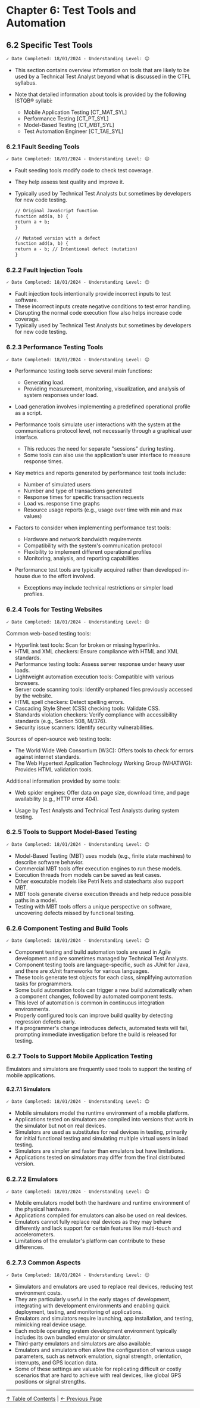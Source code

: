 # Chapter 6: Test Tools and Automation

## 6.2 Specific Test Tools

```markdown
✓ Date Completed: 18/01/2024 - Understanding Level: 😊
```

- This section contains overview information on tools that are likely to be used by a Technical Test Analyst
  beyond what is discussed in the CTFL syllabus.

- Note that detailed information about tools is provided by the following ISTQB® syllabi:
  - Mobile Application Testing [CT_MAT_SYL]
  - Performance Testing [CT_PT_SYL]
  - Model-Based Testing [CT_MBT_SYL]
  - Test Automation Engineer [CT_TAE_SYL]

### 6.2.1 Fault Seeding Tools

```markdown
✓ Date Completed: 18/01/2024 - Understanding Level: 😊
```

- Fault seeding tools modify code to check test coverage.
- They help assess test quality and improve it.
- Typically used by Technical Test Analysts but sometimes by developers for new code testing.

  ```markdown
  // Original JavaScript function
  function add(a, b) {
  return a + b;
  }

  // Mutated version with a defect
  function add(a, b) {
  return a - b; // Intentional defect (mutation)
  }
  ```

### 6.2.2 Fault Injection Tools

```markdown
✓ Date Completed: 18/01/2024 - Understanding Level: 😊
```

- Fault injection tools intentionally provide incorrect inputs to test software.
- These incorrect inputs create negative conditions to test error handling.
- Disrupting the normal code execution flow also helps increase code coverage.
- Typically used by Technical Test Analysts but sometimes by developers for new code testing.

### 6.2.3 Performance Testing Tools

```markdown
✓ Date Completed: 18/01/2024 - Understanding Level: 😊
```

- Performance testing tools serve several main functions:

  - Generating load.
  - Providing measurement, monitoring, visualization, and analysis of system responses under load.

- Load generation involves implementing a predefined operational profile as a script.
- Performance tools simulate user interactions with the system at the communications protocol level, not necessarily through a graphical user interface.

  - This reduces the need for separate "sessions" during testing.
  - Some tools can also use the application's user interface to measure response times.

- Key metrics and reports generated by performance test tools include:

  - Number of simulated users
  - Number and type of transactions generated
  - Response times for specific transaction requests
  - Load vs. response time graphs
  - Resource usage reports (e.g., usage over time with min and max values)

- Factors to consider when implementing performance test tools:

  - Hardware and network bandwidth requirements
  - Compatibility with the system's communication protocol
  - Flexibility to implement different operational profiles
  - Monitoring, analysis, and reporting capabilities

- Performance test tools are typically acquired rather than developed in-house due to the effort involved.
  - Exceptions may include technical restrictions or simpler load profiles.

### 6.2.4 Tools for Testing Websites

```markdown
✓ Date Completed: 18/01/2024 - Understanding Level: 😊
```

Common web-based testing tools:

- Hyperlink test tools: Scan for broken or missing hyperlinks.
- HTML and XML checkers: Ensure compliance with HTML and XML standards.
- Performance testing tools: Assess server response under heavy user loads.
- Lightweight automation execution tools: Compatible with various browsers.
- Server code scanning tools: Identify orphaned files previously accessed by the website.
- HTML spell checkers: Detect spelling errors.
- Cascading Style Sheet (CSS) checking tools: Validate CSS.
- Standards violation checkers: Verify compliance with accessibility standards (e.g., Section 508, M/376).
- Security issue scanners: Identify security vulnerabilities.

Sources of open-source web testing tools:

- The World Wide Web Consortium (W3C): Offers tools to check for errors against internet standards.
- The Web Hypertext Application Technology Working Group (WHATWG): Provides HTML validation tools.

Additional information provided by some tools:

- Web spider engines: Offer data on page size, download time, and page availability (e.g., HTTP error 404).

- Usage by Test Analysts and Technical Test Analysts during system testing.

### 6.2.5 Tools to Support Model-Based Testing

```markdown
✓ Date Completed: 18/01/2024 - Understanding Level: 😊
```

- Model-Based Testing (MBT) uses models (e.g., finite state machines) to describe software behavior.
- Commercial MBT tools offer execution engines to run these models.
- Execution threads from models can be saved as test cases.
- Other executable models like Petri Nets and statecharts also support MBT.
- MBT tools generate diverse execution threads and help reduce possible paths in a model.
- Testing with MBT tools offers a unique perspective on software, uncovering defects missed by functional testing.

### 6.2.6 Component Testing and Build Tools

```markdown
✓ Date Completed: 18/01/2024 - Understanding Level: 😊
```

- Component testing and build automation tools are used in Agile development and are sometimes managed by Technical Test Analysts.
- Component testing tools are language-specific, such as JUnit for Java, and there are xUnit frameworks for various languages.
- These tools generate test objects for each class, simplifying automation tasks for programmers.
- Some build automation tools can trigger a new build automatically when a component changes, followed by automated component tests.
- This level of automation is common in continuous integration environments.
- Properly configured tools can improve build quality by detecting regression defects early.
- If a programmer's change introduces defects, automated tests will fail, prompting immediate investigation before the build is released for testing.

### 6.2.7 Tools to Support Mobile Application Testing

Emulators and simulators are frequently used tools to support the testing of mobile applications.

#### 6.2.7.1 Simulators

```markdown
✓ Date Completed: 18/01/2024 - Understanding Level: 😊
```

- Mobile simulators model the runtime environment of a mobile platform.
- Applications tested on simulators are compiled into versions that work in the simulator but not on real devices.
- Simulators are used as substitutes for real devices in testing, primarily for initial functional testing and simulating multiple virtual users in load testing.
- Simulators are simpler and faster than emulators but have limitations.
- Applications tested on simulators may differ from the final distributed version.

### 6.2.7.2 Emulators

```markdown
✓ Date Completed: 18/01/2024 - Understanding Level: 😊
```

- Mobile emulators model both the hardware and runtime environment of the physical hardware.
- Applications compiled for emulators can also be used on real devices.
- Emulators cannot fully replace real devices as they may behave differently and lack support for certain features like multi-touch and accelerometers.
- Limitations of the emulator's platform can contribute to these differences.

### 6.2.7.3 Common Aspects

```markdown
✓ Date Completed: 18/01/2024 - Understanding Level: 😊
```

- Simulators and emulators are used to replace real devices, reducing test environment costs.
- They are particularly useful in the early stages of development, integrating with development environments and enabling quick deployment, testing, and monitoring of applications.
- Emulators and simulators require launching, app installation, and testing, mimicking real device usage.
- Each mobile operating system development environment typically includes its own bundled emulator or simulator.
- Third-party emulators and simulators are also available.
- Emulators and simulators often allow the configuration of various usage parameters, such as network emulation, signal strength, orientation, interrupts, and GPS location data.
- Some of these settings are valuable for replicating difficult or costly scenarios that are hard to achieve with real devices, like global GPS positions or signal strengths.

---

[↑ Table of Contents](../../README.md#table-of-contents) | [← Previous Page](../5-reviews/5.2-using-checklists-in-reviews.md)
